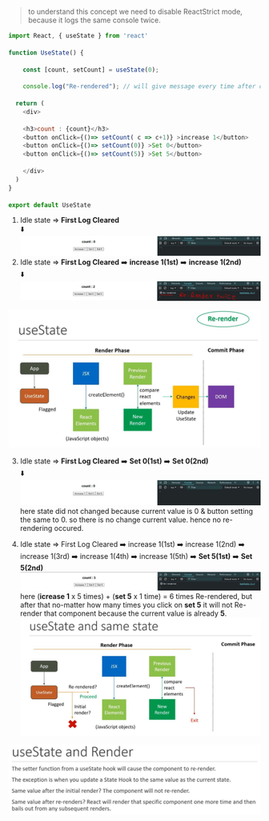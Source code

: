 > to understand this concept we need to disable ReactStrict mode, because it logs the same console twice.

```javascript
import React, { useState } from 'react'

function UseState() {

    const [count, setCount] = useState(0);

    console.log("Re-rendered"); // will give message every time after component re-render

  return (
    <div>
    
    <h3>count : {count}</h3>
    <button onClick={()=> setCount( c => c+1)} >increase 1</button>
    <button onClick={()=> setCount(0)} >Set 0</button>
    <button onClick={()=> setCount(5)} >Set 5</button>
      
    </div>
  )
}

export default UseState
```
1. Idle state => **First Log Cleared**  
⬇️
![0201](../../Images/0201.JPG)
2. Idle state => **First Log Cleared** ➡️ **increase 1(1st)** ➡️ **increase 1(2nd)**  
⬇️
![0202](../../Images/0202.JPG)


![0203](../../Images/0203.JPG)

3. Idle state => **First Log Cleared** ➡️ **Set 0(1st)** ➡️ **Set 0(2nd)**  
⬇️
![0204](../../Images/0204.JPG)
here state did not changed because current value is 0 & button setting the same to 0. so there is no change current value. hence no re-rendering occured.

4. Idle state => First Log Cleared ➡️ increase 1(1st) ➡️ increase 1(2nd) ➡️ increase 1(3rd) ➡️ increase 1(4th) ➡️ increase 1(5th) ➡️ **Set 5(1st)** ➡️ **Set 5(2nd)**
![0205](../../Images/0205.JPG)
here (**icrease 1** x 5 times) + (**set 5** x 1 time) = 6 times Re-rendered, but after that no-matter how many times you click on **set 5** it will not Re-render that component because the current value is already **5**.
![0206](../../Images/0206.JPG)


![0207](../../Images/0207.JPG)
